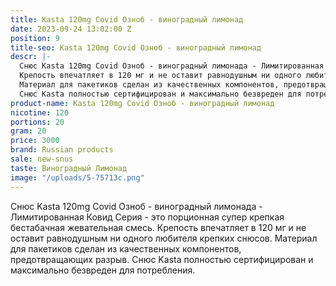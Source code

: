```yaml
---
title: Kasta 120mg Covid Озноб - виноградный лимонад
date: 2023-09-24 13:02:00 Z
position: 9
title-seo: Kasta 120mg Covid Озноб - виноградный лимонад
descr: |-
  Снюс Kasta 120mg Covid Озноб - виноградный лимонада - Лимитированная Ковид Серия - это порционная супер крепкая бестабачная жевательная смесь.
  Крепость впечатляет в 120 мг и не оставит равнодушным ни одного любителя крепких снюсов.
  Материал для пакетиков сделан из качественных компонентов, предотвращающих разрыв.
  Снюс Kasta полностью сертифицирован и максимально безвреден для потребления.
product-name: Kasta 120mg Covid Озноб - виноградный лимонад
nicotine: 120
portions: 20
gram: 20
price: 3000
brand: Russian products
sale: new-snus
taste: Виноградный Лимонад
image: "/uploads/5-75713c.png"
---
```


Снюс Kasta 120mg Covid Озноб - виноградный лимонада - Лимитированная Ковид Серия - это порционная супер крепкая бестабачная жевательная смесь.
Крепость впечатляет в 120 мг и не оставит равнодушным ни одного любителя крепких снюсов.
Материал для пакетиков сделан из качественных компонентов, предотвращающих разрыв.
Снюс Kasta полностью сертифицирован и максимально безвреден для потребления.